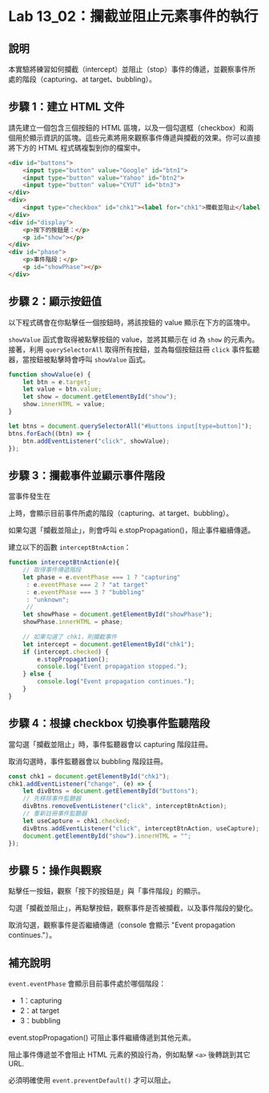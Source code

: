# Lab 13_02：攔截並阻止元素事件的執行

## 說明 

本實驗將練習如何攔截（intercept）並阻止（stop）事件的傳遞，並觀察事件所處的階段（capturing、at target、bubbling）。


## 步驟 1：建立 HTML 文件

請先建立一個包含三個按鈕的 HTML 區塊，以及一個勾選框（checkbox）和兩個用於顯示資訊的區塊。這些元素將用來觀察事件傳遞與攔截的效果。你可以直接將下方的 HTML 程式碼複製到你的檔案中。

```html
<div id="buttons">
    <input type="button" value="Google" id="btn1">
    <input type="button" value="Yahoo" id="btn2">
    <input type="button" value="CYUT" id="btn3">
</div>
<div>
    <input type="checkbox" id="chk1"><label for="chk1">攔截並阻止</label>
</div>
<div id="display">
    <p>按下的按鈕是：</p>
    <p id="show"></p>
</div>
<div id="phase">
    <p>事件階段：</p>
    <p id="showPhase"></p>
</div>
```

## 步驟 2：顯示按鈕值

以下程式碼會在你點擊任一個按鈕時，將該按鈕的 value 顯示在下方的區塊中。

`showValue` 函式會取得被點擊按鈕的 value，並將其顯示在 id 為 `show` 的元素內。接著，利用 `querySelectorAll` 取得所有按鈕，並為每個按鈕註冊 `click` 事件監聽器，當按鈕被點擊時會呼叫 `showValue` 函式。

```javascript
function showValue(e) {
    let btn = e.target;
    let value = btn.value;
    let show = document.getElementById("show");
    show.innerHTML = value;
}

let btns = document.querySelectorAll("#buttons input[type=button]");
btns.forEach((btn) => {
    btn.addEventListener("click", showValue);
});
```





## 步驟 3：攔截事件並顯示事件階段

當事件發生在 <div id="buttons"> 上時，會顯示目前事件所處的階段（capturing、at target、bubbling）。

如果勾選「攔截並阻止」，則會呼叫 e.stopPropagation()，阻止事件繼續傳遞。

建立以下的函數 `interceptBtnAction`：
```js
function interceptBtnAction(e){
    // 取得事件傳遞階段
    let phase = e.eventPhase === 1 ? "capturing"
     : e.eventPhase === 2 ? "at target"
     : e.eventPhase === 3 ? "bubbling"
     : "unknown";
     // 
    let showPhase = document.getElementById("showPhase");
    showPhase.innerHTML = phase;
    
    // 如果勾選了 chk1，則攔截事件
    let intercept = document.getElementById("chk1");
    if (intercept.checked) {
        e.stopPropagation();
        console.log("Event propagation stopped.");
    } else {
        console.log("Event propagation continues.");
    }
}
```

## 步驟 4：根據 checkbox 切換事件監聽階段

當勾選「攔截並阻止」時，事件監聽器會以 capturing 階段註冊。

取消勾選時，事件監聽器會以 bubbling 階段註冊。

```js
const chk1 = document.getElementById("chk1");
chk1.addEventListener("change", (e) => {
    let divBtns = document.getElementById("buttons");
    // 先移除事件監聽器
    divBtns.removeEventListener("click", interceptBtnAction);
    // 重新註冊事件監聽器
    let useCapture = chk1.checked;
    divBtns.addEventListener("click", interceptBtnAction, useCapture);
    document.getElementById("show").innerHTML = "";
});
```

## 步驟 5：操作與觀察

點擊任一按鈕，觀察「按下的按鈕是」與「事件階段」的顯示。

勾選「攔截並阻止」，再點擊按鈕，觀察事件是否被攔截，以及事件階段的變化。

取消勾選，觀察事件是否繼續傳遞（console 會顯示 "Event propagation continues."）。


## 補充說明

`event.eventPhase` 會顯示目前事件處於哪個階段：

- 1：capturing
- 2：at target
- 3：bubbling

event.stopPropagation() 可阻止事件繼續傳遞到其他元素。

阻止事件傳遞並不會阻止 HTML 元素的預設行為，例如點擊 `<a>` 後轉跳到其它 URL.

必須明確使用 `event.preventDefault()` 才可以阻止。

